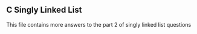## C Singly Linked List

This file contains more answers to the part 2 of singly linked list questions
